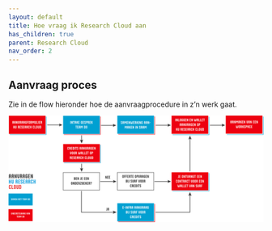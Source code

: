 ```yaml
---
layout: default
title: Hoe vraag ik Research Cloud aan
has_children: true
parent: Research Cloud
nav_order: 2
---
```


## Aanvraag proces
Zie in de flow hieronder hoe de aanvraagprocedure in z’n werk gaat.

![](/assets/general/Flowchart-request.svg)
